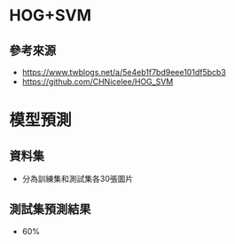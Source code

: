 # HOG+SVM

## 參考來源
* https://www.twblogs.net/a/5e4eb1f7bd9eee101df5bcb3
* https://github.com/CHNicelee/HOG_SVM
# 模型預測
## 資料集
* 分為訓練集和測試集各30張圖片
## 測試集預測結果
* 60%